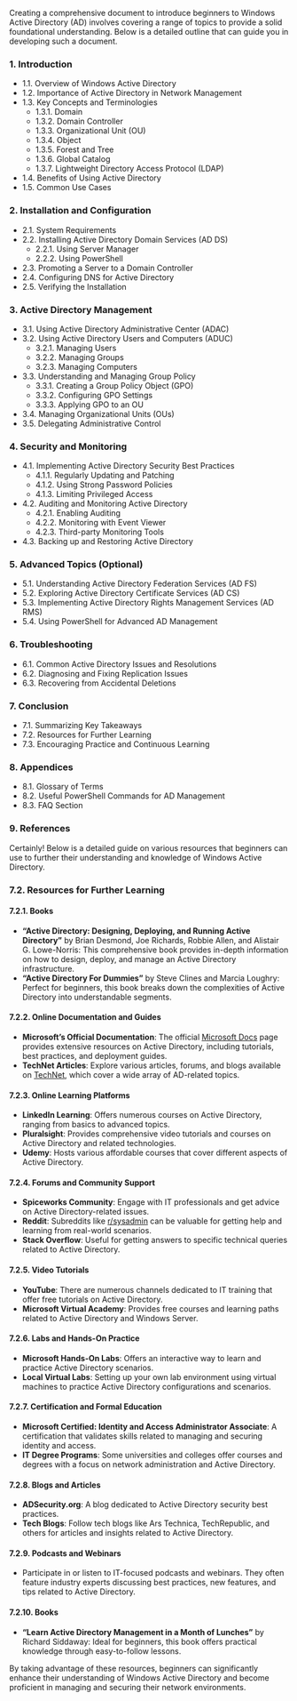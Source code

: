 Creating a comprehensive document to introduce beginners to Windows Active Directory (AD) involves covering a range of topics to provide a solid foundational understanding. Below is a detailed outline that can guide you in developing such a document.

### 1. Introduction
   - 1.1. Overview of Windows Active Directory
   - 1.2. Importance of Active Directory in Network Management
   - 1.3. Key Concepts and Terminologies
       - 1.3.1. Domain
       - 1.3.2. Domain Controller
       - 1.3.3. Organizational Unit (OU)
       - 1.3.4. Object
       - 1.3.5. Forest and Tree
       - 1.3.6. Global Catalog
       - 1.3.7. Lightweight Directory Access Protocol (LDAP)
   - 1.4. Benefits of Using Active Directory
   - 1.5. Common Use Cases

### 2. Installation and Configuration
   - 2.1. System Requirements
   - 2.2. Installing Active Directory Domain Services (AD DS)
       - 2.2.1. Using Server Manager
       - 2.2.2. Using PowerShell
   - 2.3. Promoting a Server to a Domain Controller
   - 2.4. Configuring DNS for Active Directory
   - 2.5. Verifying the Installation

### 3. Active Directory Management
   - 3.1. Using Active Directory Administrative Center (ADAC)
   - 3.2. Using Active Directory Users and Computers (ADUC)
       - 3.2.1. Managing Users
       - 3.2.2. Managing Groups
       - 3.2.3. Managing Computers
   - 3.3. Understanding and Managing Group Policy
       - 3.3.1. Creating a Group Policy Object (GPO)
       - 3.3.2. Configuring GPO Settings
       - 3.3.3. Applying GPO to an OU
   - 3.4. Managing Organizational Units (OUs)
   - 3.5. Delegating Administrative Control

### 4. Security and Monitoring
   - 4.1. Implementing Active Directory Security Best Practices
       - 4.1.1. Regularly Updating and Patching
       - 4.1.2. Using Strong Password Policies
       - 4.1.3. Limiting Privileged Access
   - 4.2. Auditing and Monitoring Active Directory
       - 4.2.1. Enabling Auditing
       - 4.2.2. Monitoring with Event Viewer
       - 4.2.3. Third-party Monitoring Tools
   - 4.3. Backing up and Restoring Active Directory

### 5. Advanced Topics (Optional)
   - 5.1. Understanding Active Directory Federation Services (AD FS)
   - 5.2. Exploring Active Directory Certificate Services (AD CS)
   - 5.3. Implementing Active Directory Rights Management Services (AD RMS)
   - 5.4. Using PowerShell for Advanced AD Management

### 6. Troubleshooting
   - 6.1. Common Active Directory Issues and Resolutions
   - 6.2. Diagnosing and Fixing Replication Issues
   - 6.3. Recovering from Accidental Deletions

### 7. Conclusion
   - 7.1. Summarizing Key Takeaways
   - 7.2. Resources for Further Learning
   - 7.3. Encouraging Practice and Continuous Learning

### 8. Appendices
   - 8.1. Glossary of Terms
   - 8.2. Useful PowerShell Commands for AD Management
   - 8.3. FAQ Section

### 9. References


Certainly! Below is a detailed guide on various resources that beginners can use to further their understanding and knowledge of Windows Active Directory.

### 7.2. Resources for Further Learning

#### 7.2.1. Books
   - **“Active Directory: Designing, Deploying, and Running Active Directory”** by Brian Desmond, Joe Richards, Robbie Allen, and Alistair G. Lowe-Norris: This comprehensive book provides in-depth information on how to design, deploy, and manage an Active Directory infrastructure.
   - **“Active Directory For Dummies”** by Steve Clines and Marcia Loughry: Perfect for beginners, this book breaks down the complexities of Active Directory into understandable segments.

#### 7.2.2. Online Documentation and Guides
   - **Microsoft’s Official Documentation**: The official [Microsoft Docs](https://docs.microsoft.com/en-us/windows-server/identity/identity-and-access) page provides extensive resources on Active Directory, including tutorials, best practices, and deployment guides.
   - **TechNet Articles**: Explore various articles, forums, and blogs available on [TechNet](https://social.technet.microsoft.com/wiki/contents/articles/12037.active-directory-survival-guide.aspx), which cover a wide array of AD-related topics.

#### 7.2.3. Online Learning Platforms
   - **LinkedIn Learning**: Offers numerous courses on Active Directory, ranging from basics to advanced topics.
   - **Pluralsight**: Provides comprehensive video tutorials and courses on Active Directory and related technologies.
   - **Udemy**: Hosts various affordable courses that cover different aspects of Active Directory.

#### 7.2.4. Forums and Community Support
   - **Spiceworks Community**: Engage with IT professionals and get advice on Active Directory-related issues.
   - **Reddit**: Subreddits like [r/sysadmin](https://www.reddit.com/r/sysadmin/) can be valuable for getting help and learning from real-world scenarios.
   - **Stack Overflow**: Useful for getting answers to specific technical queries related to Active Directory.

#### 7.2.5. Video Tutorials
   - **YouTube**: There are numerous channels dedicated to IT training that offer free tutorials on Active Directory.
   - **Microsoft Virtual Academy**: Provides free courses and learning paths related to Active Directory and Windows Server.

#### 7.2.6. Labs and Hands-On Practice
   - **Microsoft Hands-On Labs**: Offers an interactive way to learn and practice Active Directory scenarios.
   - **Local Virtual Labs**: Setting up your own lab environment using virtual machines to practice Active Directory configurations and scenarios.

#### 7.2.7. Certification and Formal Education
   - **Microsoft Certified: Identity and Access Administrator Associate**: A certification that validates skills related to managing and securing identity and access.
   - **IT Degree Programs**: Some universities and colleges offer courses and degrees with a focus on network administration and Active Directory.

#### 7.2.8. Blogs and Articles
   - **ADSecurity.org**: A blog dedicated to Active Directory security best practices.
   - **Tech Blogs**: Follow tech blogs like Ars Technica, TechRepublic, and others for articles and insights related to Active Directory.

#### 7.2.9. Podcasts and Webinars
   - Participate in or listen to IT-focused podcasts and webinars. They often feature industry experts discussing best practices, new features, and tips related to Active Directory.

#### 7.2.10. Books
   - **“Learn Active Directory Management in a Month of Lunches”** by Richard Siddaway: Ideal for beginners, this book offers practical knowledge through easy-to-follow lessons.

By taking advantage of these resources, beginners can significantly enhance their understanding of Windows Active Directory and become proficient in managing and securing their network environments.

